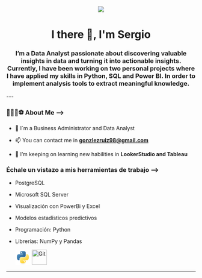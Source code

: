 <div id="header" align="center">
    <img src="https://media.giphy.com/media/KX5nwoDX97AtPvKBF6/giphy.gif" width="200" />
    <h1 align="center">I there 👋, I'm Sergio</h1>
    <h3 align="center">I’m a Data Analyst passionate about discovering valuable insights in data and turning it into actionable insights. Currently, I have been working on two personal projects where I have applied my skills in Python, SQL and Power BI. In order to implement analysis tools to extract meaningful knowledge.</h3>
</div>
---

### 👨🏼‍💻⚽ About Me -->

- 📝 I´m a Business Administrator and Data Analyst

- 📫 You can contact me in **gonzlezruiz98@gmail.com**

- 🎯 I’m keeping on learning new habilities in **LookerStudio and Tableau**

### Échale un vistazo a mis herramientas de trabajo -->

- PostgreSQL
- Microsoft SQL Server
- Visualización con PowerBi y Excel 
- Modelos estadísticos predictivos
- Programación: Python
- Librerías: NumPy y Pandas

    <div>
        <img src="https://github.com/devicons/devicon/blob/master/icons/python/python-original.svg" title="Git" **alt="Git" width="40" height="40"/>
        <img scr=" ---- " title="Git" **alt="Git" width="40" height="40">
    </div>
</div>

---
